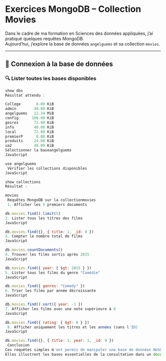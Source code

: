 # Exercices MongoDB – Collection Movies

Dans le cadre de ma formation en Sciences des données appliquées, j’ai pratiqué quelques requêtes MongoDB.  
Aujourd’hui, j’explore la base de données `angelguems` et sa collection `movies`.

---

## 🔗 Connexion à la base de données

### 🔍 Lister toutes les bases disponibles
```javascript
show dbs
Résultat attendu :

College       8.00 KiB
admin        40.00 KiB
angelguems   12.34 MiB
config      108.00 KiB
gesres       72.00 KiB
info         40.00 KiB
local        72.00 KiB
premierP      8.00 KiB
produits     24.00 KiB
ua2          48.00 KiB
Sélectionner la baseangelguems
JavaScript

use angelguems
 Vérifier les collections disponibles
JavaScript

show collections
Résultat :

movies
 Requêtes MongoDB sur la collectionmovies
 1. Afficher les 5 premiers documents

db.movies.find().limit(5)
2. Lister tous les titres des films
JavaScript

db.movies.find({}, { title: 1, _id: 0 })
3. Compter le nombre total de films
JavaScript

db.movies.countDocuments()
4. Trouver les films sortis après 2015
JavaScript

db.movies.find({ year: { $gt: 2015 } })
5. Lister tous les films du genre "Comédie"
JavaScript

db.movies.find({ genres: "Comedy" })
6. Trier les films par année décroissante
JavaScript

db.movies.find().sort({ year: -1 })
7. Afficher les films avec une note supérieure à 8
JavaScript

db.movies.find({ rating: { $gt: 8 } })
 8. Afficher uniquement les titres et les années (sans l'ID)
JavaScript

db.movies.find({}, { title: 1, year: 1, _id: 0 })
 Conclusion
Ces requêtes simples m'ont permis de manipuler une base de données NoSQL, de filtrer, trier et analyser les informations issues d'une collection MongoDB.
Elles illustrent les bases essentielles de la consultation dans un document orienté environnement.
